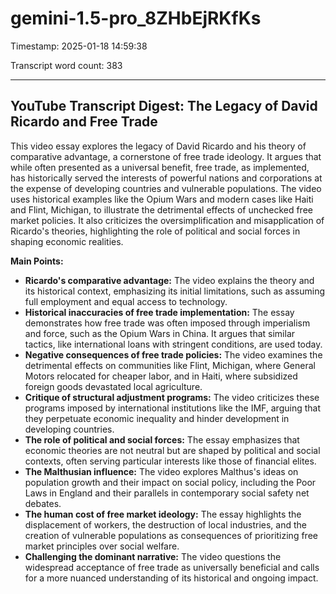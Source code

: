 # gemini-1.5-pro_8ZHbEjRKfKs

Timestamp: 2025-01-18 14:59:38

Transcript word count: 383

---

## YouTube Transcript Digest: The Legacy of David Ricardo and Free Trade

This video essay explores the legacy of David Ricardo and his theory of comparative advantage, a cornerstone of free trade ideology. It argues that while often presented as a universal benefit, free trade, as implemented, has historically served the interests of powerful nations and corporations at the expense of developing countries and vulnerable populations.  The video uses historical examples like the Opium Wars and modern cases like Haiti and Flint, Michigan, to illustrate the detrimental effects of unchecked free market policies.  It also criticizes the oversimplification and misapplication of Ricardo's theories, highlighting the role of political and social forces in shaping economic realities.


**Main Points:**

* **Ricardo's comparative advantage:** The video explains the theory and its historical context, emphasizing its initial limitations, such as assuming full employment and equal access to technology.
* **Historical inaccuracies of free trade implementation:**  The essay demonstrates how free trade was often imposed through imperialism and force, such as the Opium Wars in China. It argues that similar tactics, like international loans with stringent conditions, are used today.
* **Negative consequences of free trade policies:**  The video examines the detrimental effects on communities like Flint, Michigan, where General Motors relocated for cheaper labor, and in Haiti, where subsidized foreign goods devastated local agriculture.
* **Critique of structural adjustment programs:**  The video criticizes these programs imposed by international institutions like the IMF, arguing that they perpetuate economic inequality and hinder development in developing countries.
* **The role of political and social forces:** The essay emphasizes that economic theories are not neutral but are shaped by political and social contexts, often serving particular interests like those of financial elites.
* **The Malthusian influence:** The video explores Malthus's ideas on population growth and their impact on social policy, including the Poor Laws in England and their parallels in contemporary social safety net debates.
* **The human cost of free market ideology:** The essay highlights the displacement of workers, the destruction of local industries, and the creation of vulnerable populations as consequences of prioritizing free market principles over social welfare.
* **Challenging the dominant narrative:** The video questions the widespread acceptance of free trade as universally beneficial and calls for a more nuanced understanding of its historical and ongoing impact.


